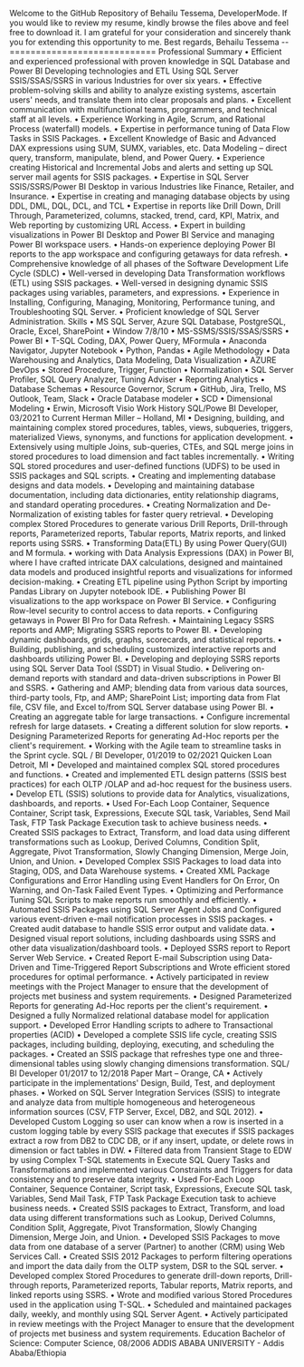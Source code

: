 Welcome to the GitHub Repository of Behailu Tessema, DeveloperMode. 
If you would like to review my resume, kindly browse the files above and feel free to download it. 
I am grateful for your consideration and sincerely thank you for extending this opportunity to me.
Best regards,
Behailu Tessema
--============================
Professional Summary
•	Efficient and experienced professional with proven knowledge in SQL Database and Power BI Developing technologies and ETL Using SQL Server SSIS/SSAS/SSRS in various Industries for over six years.
•	Effective problem-solving skills and ability to analyze existing systems, ascertain users' needs, and translate them into clear proposals and plans.
•	Excellent communication with multifunctional teams, programmers, and technical staff at all levels.
•	Experience Working in Agile, Scrum, and Rational Process (waterfall) models.
•	Expertise in performance tuning of Data Flow Tasks in SSIS Packages. 
•	Excellent Knowledge of Basic and Advanced DAX expressions using SUM, SUMX, variables, etc. Data Modeling – direct query, transform, manipulate, blend, and Power Query.
•	Experience creating Historical and Incremental Jobs and alerts and setting up SQL server mail agents for SSIS packages. 
•	Expertise in SQL Server SSIS/SSRS/Power BI Desktop in various Industries like Finance, Retailer, and Insurance.
•	Expertise in creating and managing database objects by using DDL, DML, DQL, DCL, and TCL
•	Expertise in reports like Drill Down, Drill Through, Parameterized, columns, stacked, trend, card, KPI, Matrix, and Web reporting by customizing URL Access.
•	Expert in building visualizations in Power BI Desktop and Power BI Service and managing Power BI workspace users.
•	Hands-on experience deploying Power BI reports to the app workspace and configuring getaways for data refresh.
•	Comprehensive knowledge of all phases of the Software Development Life Cycle (SDLC)
•	Well-versed in developing Data Transformation workflows (ETL) using SSIS packages.
•	Well-versed in designing dynamic SSIS packages using variables, parameters, and expressions.
•	Experience in Installing, Configuring, Managing, Monitoring, Performance tuning, and Troubleshooting SQL Server.
•	Proficient knowledge of SQL Server Administration.
Skills
•	MS SQL Server, Azure SQL Database, PostgreSQL, Oracle, Excel, SharePoint
•	Window 7/8/10
•	MS-SSMS/SSIS/SSAS/SSRS
•	Power BI
•	T-SQL Coding, DAX, Power Query, MFormula
•	Anaconda Navigator, Jupyter Notebook
•	Python, Pandas
•	Agile Methodology
•	Data Warehousing and Analytics, Data Modeling, Data Visualization
•	AZURE DevOps
•	Stored Procedure, Trigger, Function	•	Normalization
•	SQL Server Profiler, SQL Query Analyzer, Tuning Adviser
•	Reporting Analytics
•	Database Schemas
•	Resource Governor, Scrum
•	GitHub, Jira, Trello, MS Outlook, Team, Slack
•	Oracle Database modeler
•	SCD
•	Dimensional Modeling
•	Erwin, Microsoft Visio
Work History
SQL/Powe BI Developer, 03/2021 to Current 
Herman Miller – Holland, MI
•	Designing, building, and maintaining complex stored procedures, tables, views, subqueries, triggers, materialized Views, synonyms, and functions for application development.
•	Extensively using multiple Joins, sub-queries, CTEs, and SQL merge joins in stored procedures to load dimension and fact tables incrementally.
•	Writing SQL stored procedures and user-defined functions (UDFS) to be used in SSIS packages and SQL scripts.
•	Creating and implementing database designs and data models.
•	Developing and maintaining database documentation, including data dictionaries, entity relationship diagrams, and standard operating procedures.
•	Creating Normalization and De-Normalization of existing tables for faster query retrieval.
•	Developing complex Stored Procedures to generate various Drill Reports, Drill-through reports, Parameterized reports, Tabular reports, Matrix reports, and linked reports using SSRS.
•	Transforming Data(ETL) By using Power Query(GUI) and M formula.
•	working with Data Analysis Expressions (DAX) in Power BI, where I have crafted intricate DAX calculations, 
designed and maintained data models and produced insightful reports and visualizations for informed decision-making.
•	Creating ETL pipeline using Python Script by importing Pandas Library on Jupyter notebook IDE.
•	Publishing Power BI visualizations to the app workspace on Power BI Service.
•	Configuring Row-level security to control access to data reports.
•	Configuring getaways in Power BI Pro for Data Refresh.
•	Maintaining Legacy SSRS reports and AMP; Migrating SSRS reports to Power BI.
•	Developing dynamic dashboards, grids, graphs, scorecards, and statistical reports.
•	Building, publishing, and scheduling customized interactive reports and dashboards utilizing Power BI.
•	Developing and deploying SSRS reports using SQL Server Data Tool (SSDT) in Visual Studio.
•	Delivering on-demand reports with standard and data-driven subscriptions in Power BI and SSRS.
•	Gathering and AMP; blending data from various data sources, third-party tools, Ftp, and AMP; SharePoint List; importing data from Flat file, CSV file, and Excel to/from SQL Server database using Power BI.
•	Creating an aggregate table for large transactions.
•	Configure incremental refresh for large datasets.
•	Creating a different solution for slow reports.
•	Designing Parameterized Reports for generating Ad-Hoc reports per the client's requirement.
•	Working with the Agile team to streamline tasks in the Sprint cycle.
SQL / BI Developer, 01/2019 to 02/2021 
Quicken Loan Detroit, MI
•	Developed and maintained complex SQL stored procedures and functions.
•	Created and implemented ETL design patterns (SSIS best practices) for each OLTP /OLAP and ad-hoc request for the business users.
•	Develop ETL (SSIS) solutions to provide data for Analytics, visualizations, dashboards, and reports.
•	Used For-Each Loop Container, Sequence Container, Script task, Expressions, Execute SQL task, Variables, Send Mail Task, FTP Task Package Execution task to achieve business needs.
•	Created SSIS packages to Extract, Transform, and load data using different transformations such as Lookup, Derived Columns, Condition Split, Aggregate,
 Pivot Transformation, Slowly Changing Dimension, Merge Join, Union, and Union.
•	Developed Complex SSIS Packages to load data into Staging, ODS, and Data Warehouse systems.
•	Created XML Package Configurations and Error Handling using Event Handlers for On Error, On Warning, and On-Task Failed Event Types.
•	Optimizing and Performance Tuning SQL Scripts to make reports run smoothly and efficiently.
•	Automated SSIS Packages using SQL Server Agent Jobs and Configured various event-driven e-mail notification processes in SSIS packages.
•	Created audit database to handle SSIS error output and validate data.
•	Designed visual report solutions, including dashboards using SSRS and other data visualization/dashboard tools.
•	Deployed SSRS report to Report Server Web Service.
•	Created Report E-mail Subscription using Data-Driven and Time-Triggered Report Subscriptions and Wrote efficient stored procedures for optimal performance.
•	Actively participated in review meetings with the Project Manager to ensure that the development of projects met business and system requirements.
•	Designed Parameterized Reports for generating Ad-Hoc reports per the client's requirement.
•	Designed a fully Normalized relational database model for application support.
•	Developed Error Handling scripts to adhere to Transactional properties (ACID)
•	Developed a complete SSIS life cycle, creating SSIS packages, including building, deploying, executing, and scheduling the packages.
•	Created an SSIS package that refreshes type one and three-dimensional tables using slowly changing dimensions transformation.
SQL/ BI Developer 01/2017 to 12/2018
Paper Mart – Orange, CA
•	Actively participate in the implementations' Design, Build, Test, and deployment phases.
•	Worked on SQL Server Integration Services (SSIS) to integrate and analyze data from multiple homogeneous and heterogeneous information sources (CSV, FTP Server, Excel, DB2, and SQL 2012).
•	Developed Custom Logging so user can know when a row is inserted in a custom logging table by every SSIS package that executes if SSIS packages extract a row from DB2 to CDC DB, or if any insert, update, or delete rows in dimension or fact tables in DW.
•	Filtered data from Transient Stage to EDW by using Complex T-SQL statements in Execute SQL Query Tasks and  Transformations and implemented various Constraints and Triggers for data consistency and to preserve data integrity.
•	Used For-Each Loop Container, Sequence Container, Script task, Expressions, Execute SQL task, Variables, Send Mail Task, FTP Task Package Execution task to achieve business needs.
•	Created SSIS packages to Extract, Transform, and load data using different transformations such as Lookup, Derived Columns, Condition Split, Aggregate, Pivot Transformation, Slowly Changing Dimension, Merge Join, and Union.
•	Developed SSIS Packages to move data from one database of a server (Partner) to another (CRM) using Web Services Call.
•	Created SSIS 2012 Packages to perform filtering operations and import the data daily from the OLTP system, DSR to the SQL server.
•	Developed complex Stored Procedures to generate drill-down reports, Drill-through reports, Parameterized reports, Tabular reports, Matrix reports, and linked reports using SSRS.
•	Wrote and modified various Stored Procedures used in the application using T-SQL.
•	Scheduled and maintained packages daily, weekly, and monthly using SQL Server Agent.
•	Actively participated in review meetings with the Project Manager to ensure that the development of projects met business and system requirements.
Education
Bachelor of Science: Computer Science, 08/2006 
ADDIS ABABA UNIVERSITY - Addis Ababa/Ethiopia

